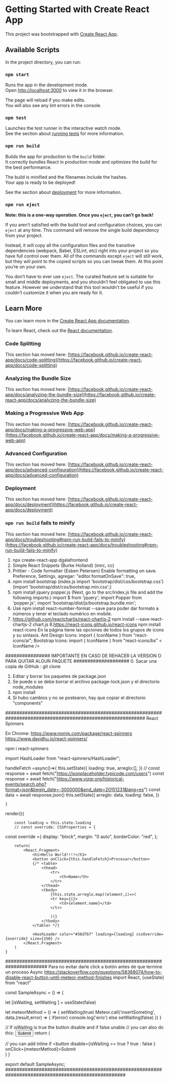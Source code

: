 # Getting Started with Create React App

This project was bootstrapped with [Create React App](https://github.com/facebook/create-react-app).

## Available Scripts

In the project directory, you can run:

### `npm start`

Runs the app in the development mode.\
Open [http://localhost:3000](http://localhost:3000) to view it in the browser.

The page will reload if you make edits.\
You will also see any lint errors in the console.

### `npm test`

Launches the test runner in the interactive watch mode.\
See the section about [running tests](https://facebook.github.io/create-react-app/docs/running-tests) for more information.

### `npm run build`

Builds the app for production to the `build` folder.\
It correctly bundles React in production mode and optimizes the build for the best performance.

The build is minified and the filenames include the hashes.\
Your app is ready to be deployed!

See the section about [deployment](https://facebook.github.io/create-react-app/docs/deployment) for more information.

### `npm run eject`

**Note: this is a one-way operation. Once you `eject`, you can’t go back!**

If you aren’t satisfied with the build tool and configuration choices, you can `eject` at any time. This command will remove the single build dependency from your project.

Instead, it will copy all the configuration files and the transitive dependencies (webpack, Babel, ESLint, etc) right into your project so you have full control over them. All of the commands except `eject` will still work, but they will point to the copied scripts so you can tweak them. At this point you’re on your own.

You don’t have to ever use `eject`. The curated feature set is suitable for small and middle deployments, and you shouldn’t feel obligated to use this feature. However we understand that this tool wouldn’t be useful if you couldn’t customize it when you are ready for it.

## Learn More

You can learn more in the [Create React App documentation](https://facebook.github.io/create-react-app/docs/getting-started).

To learn React, check out the [React documentation](https://reactjs.org/).

### Code Splitting

This section has moved here: [https://facebook.github.io/create-react-app/docs/code-splitting](https://facebook.github.io/create-react-app/docs/code-splitting)

### Analyzing the Bundle Size

This section has moved here: [https://facebook.github.io/create-react-app/docs/analyzing-the-bundle-size](https://facebook.github.io/create-react-app/docs/analyzing-the-bundle-size)

### Making a Progressive Web App

This section has moved here: [https://facebook.github.io/create-react-app/docs/making-a-progressive-web-app](https://facebook.github.io/create-react-app/docs/making-a-progressive-web-app)

### Advanced Configuration

This section has moved here: [https://facebook.github.io/create-react-app/docs/advanced-configuration](https://facebook.github.io/create-react-app/docs/advanced-configuration)

### Deployment

This section has moved here: [https://facebook.github.io/create-react-app/docs/deployment](https://facebook.github.io/create-react-app/docs/deployment)

### `npm run build` fails to minify

This section has moved here: [https://facebook.github.io/create-react-app/docs/troubleshooting#npm-run-build-fails-to-minify](https://facebook.github.io/create-react-app/docs/troubleshooting#npm-run-build-fails-to-minify)


1. npx create-react-app dgalafrontend
2. Simple React Snippets (Burke Holland) (imrc, cc)
3. Prittier - Code formatter (Esben Petersen) Enable formatting on save. Preference, Settings, agregar: "editor.formatOnSave": true,
4. npm install bootstrap (index.js import 'bootstrap/dist/css/bootstrap.css') (import 'bootstrap/dist/css/bootstrap.min.css';)
5.  npm install jquery popper.js (Next, go to the src/index.js file and add the following imports:)
    import $ from 'jquery';
    import Popper from 'popper.js';
    import 'bootstrap/dist/js/bootstrap.bundle.min';
6. Usé npm install react-number-format --save para poder dar formato a números y tener el teclado numérico en mobile.
7. https://github.com/reactchartjs/react-chartjs-2
    npm install --save react-chartjs-2 chart.js
8.https://react-icons.github.io/react-icons
    npm install react-icons
    En la página tiene las opciones de todos los grupos de icons y su sintaxis.
    Ant Design Icons: 
    import { IconName } from "react-icons/ai";
    	<IconName />
    Bootstrap Icons:
    import { IconName } from "react-icons/bs"
    	< IconName />


################ IMPORTANTE EN CASO DE REHACER LA VERSION O PARA QUITAR ALGUN PAQUETE ####################
0. Sacar una copia de GitHub : git clone <direccion de github>
1. Editar y borrar los paquetes de package.json
2. Se puede o se debe borrar el archivo package-lock.json y el directorio node_modules
3. npm install
4. Si hubo cambios y no se postearon, hay que copiar el directorio "components"

##########################################################################################################
React Spinners

En Chrome:
https://www.npmjs.com/package/react-spinners
https://www.davidhu.io/react-spinners/

npm i react-spinners

import HashLoader from "react-spinners/HashLoader";

handleFetch =async()=>{
        this.setState({
            loading: true,
            arreglo:[],
        })
            // const response = await fetch("https://jsonplaceholder.typicode.com/users")
            const response = await fetch("https://www.vizgr.org/historical-events/search.php?format=json&begin_date=-3000000&end_date=20151231&lang=es")
            const data = await response.json()
            this.setState({
                arreglo: data,
                loading: false,
            })


    }
render(){

        const loading = this.state.loading
        // const override: CSSProperties = {
  const override ={
    display: "block",
    margin: "0 auto",
    borderColor: "red",
  };

        return(
            <React.Fragment>
                <h1>Hello World!!!!</h1>
                <button onClick={this.handleFetch}>Procesar</button>
                {/* <table>
                    <thead>
                        <tr>
                            <th>Name</th>
                        </tr>
                    </thead>
                    <tbody>
                        {this.state.arreglo.map((element,i)=>(
                        <tr key={i}>
                            <td>{element.name}</td>
                        </tr>

                        ))}
                    </tbody>
                </table> */}

                <HashLoader color="#36d7b7" loading={loading} cssOverride={override} size={150} />
            </React.Fragment>
        )
    }
#######################################################################
Para no evitar darle click a botón antes de que termine un proceso Async
https://stackoverflow.com/questions/58368074/how-to-disable-react-button-until-meteor-method-finishes
import React, {useState} from "react"

const SampleAsync = () => {

  let [isWaiting, setWaiting ] = useState(false)

  let meteorMethod = () => {
      setWaiting(true)
      Meteor.call('insertSometing', data,(result,error) => {
        if(error) 
        console.log('erro')
        else
        setWaiting(false)
      })
  }


  // If isWaiting is true the button disable and if false unable
  // you can also do this: <button disable={isWaiting} onClick={meteorMethod}>Submit</button>
  return (
    <div>
      // you can add inline if
      <button disable={isWaiting == true ? true : false  } onClick={meteorMethod}>Submit</button>
    </div>
  )
}

export default SampleAsync;
###################################################################################################
